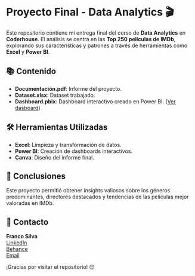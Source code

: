 # Proyecto Final - Data Analytics 🎬

Este repositorio contiene mi entrega final del curso de **Data Analytics** en **Coderhouse**. El análisis se centra en las **Top 250 películas de IMDb**, explorando sus características y patrones a través de herramientas como **Excel** y **Power BI**.

## 📚 Contenido
- **Documentación.pdf**: Informe del proyecto.
- **Dataset.xlsx**: Dataset trabajado.
- **Dashboard.pbix**: Dashboard interactivo creado en Power BI. ([Ver dasboard](https://www.behance.net/gallery/177059299/Dashboard-Top-250-Movies-(IMDb)))

## 🛠️ Herramientas Utilizadas
- **Excel**: Limpieza y transformación de datos.
- **Power BI**: Creación de dashboards interactivos.
- **Canva**: Diseño del informe final.

## 📌 Conclusiones
Este proyecto permitió obtener insights valiosos sobre los géneros predominantes, directores destacados y tendencias de las películas mejor valoradas en IMDb.

## 📧 Contacto
**Franco Silva**  
[LinkedIn](https://www.linkedin.com/in/francochifla/)  
[Behance](https://www.behance.net/francochifla/projects)  
[Email](mailto:francotsilva03@gmail.com)

¡Gracias por visitar el repositorio! 😊
